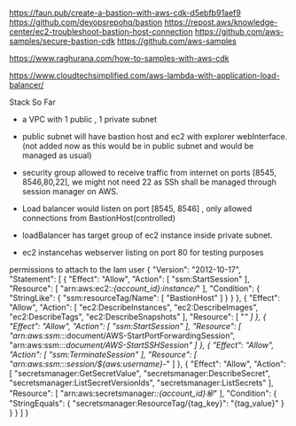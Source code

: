 https://faun.pub/create-a-bastion-with-aws-cdk-d5ebfb91aef9
https://github.com/devopsrepohq/bastion
https://repost.aws/knowledge-center/ec2-troubleshoot-bastion-host-connection
https://github.com/aws-samples/secure-bastion-cdk
https://github.com/aws-samples

https://www.raghurana.com/how-to-samples-with-aws-cdk

https://www.cloudtechsimplified.com/aws-lambda-with-application-load-balancer/

Stack So Far

- a VPC with 1 public , 1 private subnet

- public subnet will have bastion host and ec2 with explorer webInterface.
  (not added now as this would be in public subnet and would be managed as usual)
- security group allowed to receive traffic from internet on ports [8545, 8546,80,22], we might not need 22 as SSh shall be managed through session manager on AWS.
- Load balancer would listen on port [8545, 8546] , only allowed connections from BastionHost(controlled)
- loadBalancer has target group of ec2 instance inside private subnet.
- ec2 instancehas webserver listing on port 80 for testing purposes

permissions to attach to the Iam user
{
"Version": "2012-10-17",
"Statement": [
{
"Effect": "Allow",
"Action": [
"ssm:StartSession"
],
"Resource": [
"arn:aws:ec2:*:{account_id}:instance/*"
],
"Condition": {
"StringLike": {
"ssm:resourceTag/Name": [
"BastionHost"
]
}
}
},
{
"Effect": "Allow",
"Action": [
"ec2:DescribeInstances",
"ec2:DescribeImages",
"ec2:DescribeTags",
"ec2:DescribeSnapshots"
],
"Resource": [
"*"
]
},
{
"Effect": "Allow",
"Action": [
"ssm:StartSession"
],
"Resource": [
"arn:aws:ssm:*::document/AWS-StartPortForwardingSession",
"arn:aws:ssm:*::document/AWS-StartSSHSession"
]
},
{
"Effect": "Allow",
"Action": [
"ssm:TerminateSession"
],
"Resource": [
"arn:aws:ssm:*:*:session/${aws:username}-*"
]
},
{
"Effect": "Allow",
"Action": [
"secretsmanager:GetSecretValue",
"secretsmanager:DescribeSecret",
"secretsmanager:ListSecretVersionIds",
"secretsmanager:ListSecrets"
],
"Resource": [
"arn:aws:secretsmanager:*:{account_id}:secret:*"
],
"Condition": {
"StringEquals": {
"secretsmanager:ResourceTag/{tag_key}": "{tag_value}"
}
}
}
]
}
